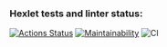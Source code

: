 ### Hexlet tests and linter status:
[![Actions Status](https://github.com/kmisachenka/frontend-project-lvl1/workflows/hexlet-check/badge.svg)](https://github.com/kmisachenka/frontend-project-lvl1/actions)
[![Maintainability](https://api.codeclimate.com/v1/badges/74eb60819e23b57754ad/maintainability)](https://codeclimate.com/github/kmisachenka/frontend-project-lvl1/maintainability)
![CI](https://github.com/kmisachenka/frontend-project-1/workflows/ci/badge.svg)
